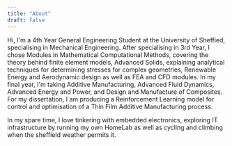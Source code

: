 ```yaml
---
title: "About"
draft: false
---
```

Hi, I'm a 4th Year General Engineering Student at the University of Sheffied, specialising in Mechanical Engineering. After specialising in 3rd Year, I chose Modules in Mathematical Computational Methods, covering the theory behind finite element models, Advanced Solids, explaining analytical techniques for determining stresses for complex geometries, Renewable Energy and Aerodynamic design as well as FEA and CFD modules. In my final year, I'm taking Additive Manufacturing, Advanced Fluid Dynamics, Advanced Energy and Power, and Design and Manufacture of Composites. For my dissertation, I am producing a Reinforcement Learning model for control and optimisation of a Thin Film Additive Manufacturing process. 

In my spare time, I love tinkering with embedded electronics, exploring IT infrastructure by running my own HomeLab as well as cycling and climbing when the sheffield weather permits it.